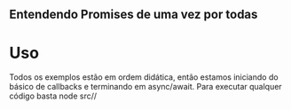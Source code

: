 ## Entendendo Promises de uma vez por todas

# Uso
Todos os exemplos estão em ordem didática, então estamos iniciando do básico de callbacks e terminando em async/await. Para executar qualquer código basta node src/<pasta>/<arquivo>
